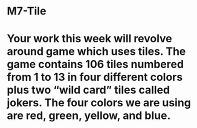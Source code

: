 # M7-Tile
# Your work this week will revolve around game which uses tiles. The game contains 106 tiles numbered from 1 to 13 in four different colors plus two “wild card” tiles called jokers. The four colors we are using are red, green, yellow, and blue.
